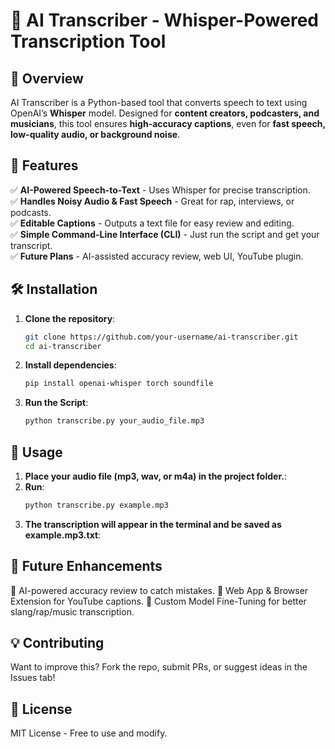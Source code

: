 
# 🎤 AI Transcriber - Whisper-Powered Transcription Tool

## 📌 Overview
AI Transcriber is a Python-based tool that converts speech to text using OpenAI’s **Whisper** model. Designed for **content creators, podcasters, and musicians**, this tool ensures **high-accuracy captions**, even for **fast speech, low-quality audio, or background noise**.

## 🚀 Features
✅ **AI-Powered Speech-to-Text** - Uses Whisper for precise transcription.  
✅ **Handles Noisy Audio & Fast Speech** - Great for rap, interviews, or podcasts.  
✅ **Editable Captions** - Outputs a text file for easy review and editing.  
✅ **Simple Command-Line Interface (CLI)** - Just run the script and get your transcript.  
✅ **Future Plans** - AI-assisted accuracy review, web UI, YouTube plugin.

## 🛠️ Installation
1. **Clone the repository**:
   ```sh
   git clone https://github.com/your-username/ai-transcriber.git
   cd ai-transcriber
2. **Install dependencies**:
   ```sh
   pip install openai-whisper torch soundfile
3. **Run the Script**:
   ```sh
   python transcribe.py your_audio_file.mp3

## 🔧  Usage
1. **Place your audio file (mp3, wav, or m4a) in the project folder.**:
2. **Run**:
   ```sh
   python transcribe.py example.mp3
3. **The transcription will appear in the terminal and be saved as example.mp3.txt**:

## 📌 Future Enhancements
🔹 AI-powered accuracy review to catch mistakes.
🔹 Web App & Browser Extension for YouTube captions.
🔹 Custom Model Fine-Tuning for better slang/rap/music transcription.

## 💡 Contributing
Want to improve this? Fork the repo, submit PRs, or suggest ideas in the Issues tab!

## 📜 License
MIT License - Free to use and modify.

